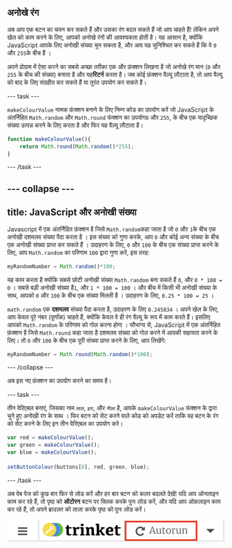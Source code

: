 ## अनोखे रंग

अब आप एक बटन का चयन कर सकते हैं और उसका रंग बदल सकते हैं जो आप चाहते हैं! लेकिन अपने खेल को काम करने के लिए, आपको अनोखे रंगों की आवश्यकता होती है। यह आसान है, क्योंकि JavaScript आपके लिए अनोखी संख्या चुन सकता है, और आप यह सुनिश्चित कर सकते हैं कि वे `0` और `255`के बीच हैं ।

अपने प्रोग्राम में ऐसा करने का सबसे अच्छा तरीका एक और फ़ंक्शन लिखना है जो अनोखे रंग मान (`0` और `255` के बीच की संख्या) बनाता है और यह**रिटर्न** करता है। जब कोई फ़ंक्शन वैल्यू लौटाता है, तो आप वैल्यू को बाद के लिए संग्रहीत कर सकते हैं या तुरंत उपयोग कर सकते हैं।

--- task ---

`makeColourValue` नामक फ़ंक्शन बनाने के लिए निम्न कोड का उपयोग करें जो JavaScript के अंतर्निहित `Math.random` और `Math.round` फंक्शन का उपयोग`0` और `255`, के बीच एक यादृच्छिक संख्या उत्पन्न करने के लिए करता है और फिर यह वैल्यू लौटाता है।

```JavaScript
function makeColourValue(){
    return Math.round(Math.random()*255);
}
```

--- /task ---

--- collapse ---
---
title: JavaScript और अनोखी संख्या
---

Javascript में एक अंतर्निहित फ़ंक्शन है जिसे `Math.random`कहा जाता है जो `0` और `1`के बीच एक अनोखी दशमलव संख्या पैदा करता है । इस संख्या को गुणा करके, आप `0` और कोई अन्य संख्या के बीच एक अनोखी संख्या प्राप्त कर सकते हैं । उदाहरण के लिए, `0` और `100` के बीच एक संख्या प्राप्त करने के लिए, आप `Math.random` का परिणाम `100` द्वारा गुणा करें, इस तरह:

```JavaScript
myRandomNumber = Math.random()*100;
```

यह काम करता है क्योंकि सबसे छोटी अनोखी संख्या `Math.random` बना सकते हैं `0`, और `0 * 100 = 0` । सबसे बड़ी अनोखी संख्या है`1`, और `1 * 100 = 100` । और बीच में किसी भी अनोखी संख्या के साथ, आपको `0` और `100` के बीच एक संख्या मिलती है । उदाहरण के लिए, `0.25 * 100 = 25` ।

`math.random` एक **दशमलव** संख्या पैदा करता है, उदाहरण के लिए `0.245834` । अपने खेल के लिए, आप केवल पूरे नंबर (पूर्णांक) चाहते हैं, क्योंकि केवल वे ही रंग वैल्यू के रूप में काम करते हैं। इसलिए आपको `Math.random` के परिणाम को गोल करना होगा । सौभाग्य से, JavaScript में एक अंतर्निहित फ़ंक्शन है जिसे `Math.round`  कहा जाता है दशमलव संख्या को गोल करने में आपकी सहायता करने के लिए। तो `0` और `100` के बीच एक पूरी संख्या प्राप्त करने के लिए, आप लिखेंगे:

```JavaScript
myRandomNumber = Math.round(Math.random()*100);
```

--- /collapse ---

अब इस नए फ़ंक्शन का उपयोग करने का समय है।

--- task ---

तीन वेरिएबल बनाएं, जिसका नाम `लाल`, `हरा`, और `नीला` है, आपके `makeColourValue` फंक्शन के द्वारा चुने हुए अनोखी रंग के साथ । फिर बटन को सेट करने वाले कोड को अपडेट करें ताकि वह बटन के रंग को सेट करने के लिए इन तीन वेरिएबल का उपयोग करे।

```JavaScript
var red = makeColourValue();
var green = makeColourValue();
var blue = makeColourValue();

setButtonColour(buttons[0], red, green, blue);
```

--- /task ---

अब वेब पेज को कुछ बार फिर से लोड करें और हर बार बटन को कलर बदलते देखें! यदि आप ऑनलाइन काम कर रहे हैं, तो पृष्ठ को **ऑटोरन** बटन पर क्लिक करके पुनः लोड करें, और यदि आप ऑफ़लाइन काम कर रहे हैं, तो अपने ब्राउज़र को ताज़ा करके पृष्ठ को पुनः लोड करें।

![ऑटोरन बटन के साथ ट्रिंकेट मेन्यू बार हाइलाइट किया गया](images/tktReload.png)
